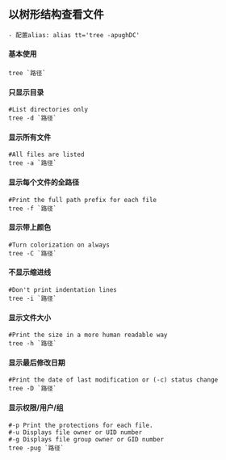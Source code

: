 ## 以树形结构查看文件
    - 配置alias: alias tt='tree -apughDC'
    
#### 基本使用
    tree `路径`

#### 只显示目录
    #List directories only
    tree -d `路径`

#### 显示所有文件
    #All files are listed
    tree -a `路径`

#### 显示每个文件的全路径
    #Print the full path prefix for each file
    tree -f `路径`

#### 显示带上颜色
    #Turn colorization on always
    tree -C `路径`

#### 不显示缩进线
    #Don't print indentation lines
    tree -i `路径`

#### 显示文件大小
    #Print the size in a more human readable way
    tree -h `路径`

#### 显示最后修改日期
    #Print the date of last modification or (-c) status change
    tree -D `路径`

#### 显示权限/用户/组
    #-p Print the protections for each file.
    #-u Displays file owner or UID number
    #-g Displays file group owner or GID number
    tree -pug `路径`


